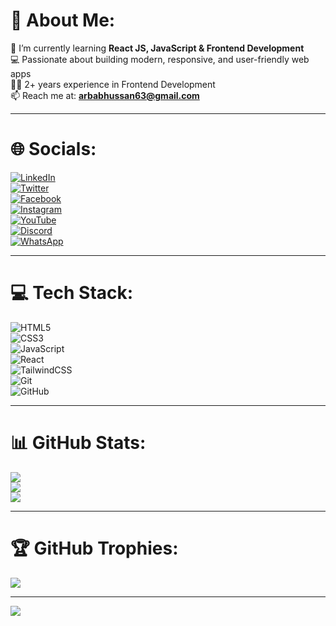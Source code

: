 # 💫 About Me:
🌱 I’m currently learning **React JS, JavaScript & Frontend Development**  
💻 Passionate about building modern, responsive, and user-friendly web apps  
👨‍💻 2+ years experience in Frontend Development  
📫 Reach me at: **arbabhussan63@gmail.com**  

---

# 🌐 Socials:
[![LinkedIn](https://img.shields.io/badge/LinkedIn-%230077B5.svg?logo=linkedin&logoColor=white)](https://linkedin.com/in/your-linkedin)  
[![Twitter](https://img.shields.io/badge/Twitter-%231DA1F2.svg?logo=twitter&logoColor=white)](https://twitter.com/your-twitter)  
[![Facebook](https://img.shields.io/badge/Facebook-%231877F2.svg?logo=facebook&logoColor=white)](https://facebook.com/your-facebook)  
[![Instagram](https://img.shields.io/badge/Instagram-%23E4405F.svg?logo=instagram&logoColor=white)](https://instagram.com/your-instagram)  
[![YouTube](https://img.shields.io/badge/YouTube-%23FF0000.svg?logo=youtube&logoColor=white)](https://youtube.com/your-youtube)  
[![Discord](https://img.shields.io/badge/Discord-%235865F2.svg?logo=discord&logoColor=white)](https://discord.gg/your-discord)  
[![WhatsApp](https://img.shields.io/badge/WhatsApp-%2325D366.svg?logo=whatsapp&logoColor=white)](https://wa.me/your-whatsapp-number)  

---

# 💻 Tech Stack:
![HTML5](https://img.shields.io/badge/html5-%23E34F26.svg?style=for-the-badge&logo=html5&logoColor=white)  
![CSS3](https://img.shields.io/badge/css3-%231572B6.svg?style=for-the-badge&logo=css3&logoColor=white)  
![JavaScript](https://img.shields.io/badge/javascript-%23323330.svg?style=for-the-badge&logo=javascript&logoColor=%23F7DF1E)  
![React](https://img.shields.io/badge/react-%2320232a.svg?style=for-the-badge&logo=react&logoColor=%2361DAFB)  
![TailwindCSS](https://img.shields.io/badge/tailwindcss-%2338B2AC.svg?style=for-the-badge&logo=tailwind-css&logoColor=white)  
![Git](https://img.shields.io/badge/git-%23F05033.svg?style=for-the-badge&logo=git&logoColor=white)  
![GitHub](https://img.shields.io/badge/github-%23121011.svg?style=for-the-badge&logo=github&logoColor=white)  

---

# 📊 GitHub Stats:
![](https://github-readme-stats.vercel.app/api?username=Hussainarbab&theme=radical&hide_border=false&include_all_commits=true&count_private=true)  
![](https://streak-stats.demolab.com/?user=Hussainarbab&theme=radical&hide_border=false)  
![](https://github-readme-stats.vercel.app/api/top-langs/?username=Hussainarbab&theme=radical&hide_border=false&include_all_commits=true&count_private=true&layout=compact)  

---

# 🏆 GitHub Trophies:
![](https://github-profile-trophy.vercel.app/?username=Hussainarbab&theme=radical&no-frame=false&no-bg=true&margin-w=4)

---

[![](https://visitcount.itsvg.in/api?id=Hussainarbab&icon=0&color=0)](https://visitcount.itsvg.in)
